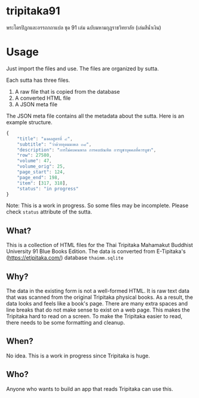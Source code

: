 # tripitaka91
พระไตรปิฎกและอรรถกถาแปล ชุด 91 เล่ม ฉบับมหามกุฏราชวิทยาลัย (เล่มสีน้ำเงิน)

# Usage
Just import the files and use. The files are organized by sutta.

Each sutta has three files.
1. A raw file that is copied from the database
2. A converted HTML file
3. A JSON meta file

The JSON meta file contains all the metadata about the sutta. Here is an example structure.
```javascript
{
    "title": "มงคลสูตรที่ ๔",
    "subtitle": "ว่าด้วยอุดมมงคล ๓๘",
    "description": "การไม่คบคนพาล การคบบัณฑิต การบูชาบุคคลที่ควรบูชา",
    "row": 27580,
    "volume": 47,
    "volume_orig": 25,
    "page_start": 124,
    "page_end": 198,
    "item": [317, 318],
    "status": "in progress"
}
```
Note: This is a work in progress. So some files may be incomplete. Please check `status` attribute of the sutta.


## What?
This is a collection of HTML files for the Thai Tripitaka Mahamakut Buddhist University 91 Blue Books Edition. The data is converted from E-Tipitaka's (https://etipitaka.com/) database `thaimm.sqlite`

## Why?
The data in the existing form is not a well-formed HTML. It is raw text data that was scanned from the original Tripitaka physical books. As a result, the data looks and feels like a book's page. There are many extra spaces and line breaks that do not make sense to exist on a web page. This makes the Tripitaka hard to read on a screen. To make the Tripitaka easier to read, there needs to be some formatting and cleanup.

## When?
No idea. This is a work in progress since Tripitaka is huge.

## Who?
Anyone who wants to build an app that reads Tripitaka can use this.

